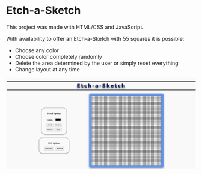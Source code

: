 # Etch-a-Sketch

This project was made with HTML/CSS and JavaScript.

With availability to offer an Etch-a-Sketch with 55 squares it is possible:
 - Choose any color
- Choose color completely randomly
- Delete the area determined by the user or simply reset everything
- Change layout at any time

![shot_proj](shot_proj.png)
